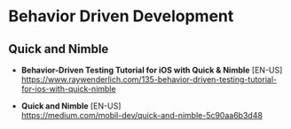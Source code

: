 # Behavior Driven Development

## Quick and Nimble
- **Behavior-Driven Testing Tutorial for iOS with Quick & Nimble** [EN-US] \
https://www.raywenderlich.com/135-behavior-driven-testing-tutorial-for-ios-with-quick-nimble

- **Quick and Nimble** [EN-US] \
https://medium.com/mobil-dev/quick-and-nimble-5c90aa6b3d48